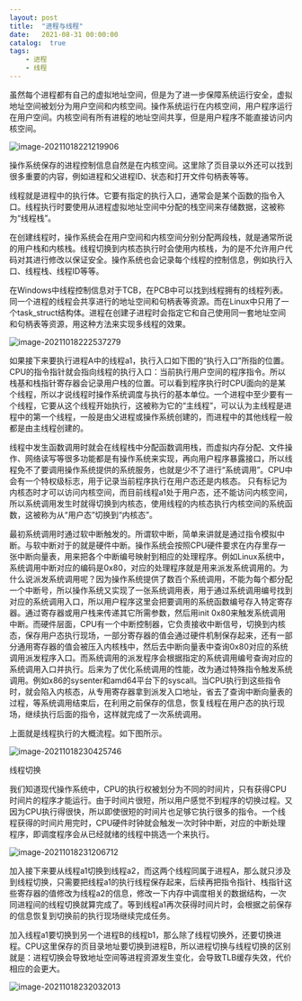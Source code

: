 ```yaml
---
layout: post
title:  "进程与线程"
date:   2021-08-31 00:00:00
catalog:  true
tags:
    - 进程
    - 线程
---
```




虽然每个进程都有自己的虚拟地址空间，但是为了进一步保障系统运行安全，虚拟地址空间被划分为用户空间和内核空间。操作系统运行在内核空间，用户程序运行在用户空间。内核空间有所有进程的地址空间共享，但是用户程序不能直接访问内核空间。

![image-20211018221219906](/Users/wenyinghao/Desktop/github/vane918.github.io/images/image-20211018221219906.png)

操作系统保存的进程控制信息自然是在内核空间。这里除了页目录以外还可以找到很多重要的内容，例如进程和父进程ID、状态和打开文件句柄表等等。

线程就是进程中的执行体。它要有指定的执行入口，通常会是某个函数的指令入口。线程执行时要使用从进程虚拟地址空间中分配的栈空间来存储数据，这被称为“线程栈”。

在创建线程时，操作系统会在用户空间和内核空间分别分配两段栈，就是通常所说的用户栈和内核栈。线程切换到内核态执行时会使用内核栈，为的是不允许用户代码对其进行修改以保证安全。操作系统也会记录每个线程的控制信息，例如执行入口、线程栈、线程ID等等。

在Windows中线程控制信息对于TCB，在PCB中可以找到线程拥有的线程列表。同一个进程的线程会共享进行的地址空间和句柄表等资源。而在Linux中只用了一个task_struct结构体。进程在创建子进程时会指定它和自己使用同一套地址空间和句柄表等资源，用这种方法来实现多线程的效果。

![image-20211018222537279](/Users/wenyinghao/Desktop/github/vane918.github.io/images/process-thread/image-20211018222537279.png)

如果接下来要执行进程A中的线程a1，执行入口如下图的“执行入口”所指的位置。CPU的指令指针就会指向线程的执行入口：当前执行用户空间的程序指令。所以栈基和栈指针寄存器会记录用户栈的位置。可以看到程序执行时CPU面向的是某个线程，所以才说线程时操作系统调度与执行的基本单位。一个进程中至少要有一个线程，它要从这个线程开始执行，这被称为它的“主线程”，可以认为主线程是进程中的第一个线程，一般是由父进程或操作系统创建的，而进程中的其他线程一般都是由主线程创建的。

线程中发生函数调用时就会在线程栈中分配函数调用栈，而虚拟内存分配、文件操作、网络读写等很多功能都是有操作系统来实现，再向用户程序暴露接口，所以线程免不了要调用操作系统提供的系统服务，也就是少不了进行“系统调用”。CPU中会有一个特权级标志，用于记录当前程序执行在用户态还是内核态。 只有标记为内核态时才可以访问内核空间，而目前线程a1处于用户态，还不能访问内核空间，所以系统调用发生时就得切换到内核态，使用线程的内核态执行内核空间的系统函数，这被称为从“用户态”切换到“内核态”。

最初系统调用时通过软中断触发的。所谓软中断，简单来讲就是通过指令模拟中断。与软中断对于的就是硬件中断。操作系统会按照CPU硬件要求在内存里存一张中断向量表，用来把各个中断编号映射到相应的处理程序。例如Linux系统中，系统调用中断对应的编码是0x80，对应的处理程序就是用来派发系统调用的。为什么说派发系统调用呢？因为操作系统提供了数百个系统调用，不能为每个都分配一个中断号，所以操作系统又实现了一张系统调用表，用于通过系统调用编号找到对应的系统调用入口，所以用户程序这里会把要调用的系统函数编号存入特定寄存器。通过寄存器或用户栈来传递其它所需参数，然后用init 0x80来触发系统调用中断。而硬件层面，CPU有一个中断控制器，它负责接收中断信号，切换到内核态，保存用户态执行现场，一部分寄存器的值会通过硬件机制保存起来，还有一部分通用寄存器的值会被压入内核栈中，然后去中断向量表中查询0x80对应的系统调用派发程序入口。而系统调用的派发程序会根据指定的系统调用编号查询对应的系统调用入口并执行。后来为了优化系统调用的性能，改为通过特殊指令触发系统调用。例如x86的sysenter和amd64平台下的syscall。当CPU执行到这些指令时，就会陷入内核态，从专用寄存器拿到派发入口地址，省去了查询中断向量表的过程，等系统调用结束后，在利用之前保存的信息，恢复线程在用户态的执行现场，继续执行后面的指令，这样就完成了一次系统调用。

上面就是线程执行的大概流程。如下图所示。

![image-20211018230425746](/Users/wenyinghao/Desktop/github/vane918.github.io/images/process-thread/image-20211018230425746.png)

线程切换

我们知道现代操作系统中，CPU的执行权被划分为不同的时间片，只有获得CPU时间片的程序才能运行。由于时间片很短，所以用户感觉不到程序的切换过程。又因为CPU执行得很快，所以即使很短的时间片也足够它执行很多的指令。一个线程获得的时间片用完时，CPU硬件时钟就会触发一次时钟中断，对应的中断处理程序，即调度程序会从已经就绪的线程中挑选一个来执行。

![image-20211018231206712](/Users/wenyinghao/Desktop/github/vane918.github.io/images/process-thread/image-20211018231206712.png)

加入接下来要从线程a1切换到线程a2，而这两个线程同属于进程A，那么就只涉及到线程切换，只需要把线程a1的执行线程保存起来，后续再把指令指针、栈指针这些寄存器的值修改为线程a2的信息，修改一下内存中调度相关的数据结构，一次同进程间的线程切换就算完成了。等到线程a1再次获得时间片时，会根据之前保存的信息恢复到切换前的执行现场继续完成任务。

加入线程a1要切换到另一个进程B的线程b1，那么除了线程切换外，还要切换进程。CPU这里保存的页目录地址要切换到进程B，所以进程切换与线程切换的区别就是：进程切换会导致地址空间等进程资源发生变化，会导致TLB缓存失效，代价相应的会更大。

![image-20211018232032013](/Users/wenyinghao/Desktop/github/vane918.github.io/images/process-thread/image-20211018232032013.png)

